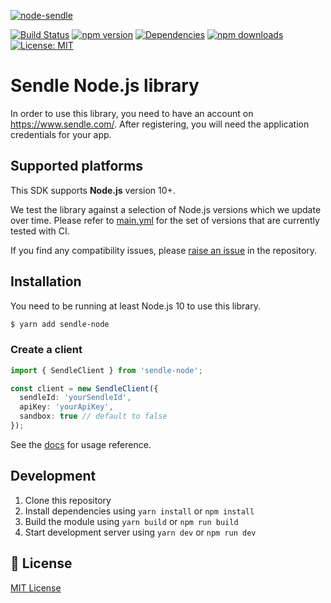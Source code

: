 [![node-sendle](https://user-images.githubusercontent.com/2362138/116803978-9a5d1880-ab5e-11eb-881f-b5497f35f51c.png)](https://sendle-node.vercel.app/)

[![Build Status](https://github.com/gomah/sendle-node/workflows/CI/badge.svg)](https://github.com/gomah/sendle-node/actions?query=workflow%3ACI+branch%3Amain)
[![npm version][npm-version-src]][npm-version-href]
[![Dependencies][david-dm-src]][david-dm-href]
[![npm downloads][npm-downloads-src]][npm-downloads-href]
[![License: MIT](https://img.shields.io/badge/License-MIT-black.svg?style=flat-square)](https://opensource.org/licenses/MIT)

# Sendle Node.js library

In order to use this library, you need to have an account on <https://www.sendle.com/>. After registering, you will need the application credentials for your app.

## Supported platforms

This SDK supports **Node.js** version 10+.

We test the library against a selection of Node.js versions which we update over time. Please refer to [main.yml](https://github.com/gomah/sendle-node/blob/main/.github/main.yml) for the set of versions that are currently tested with CI.

If you find any compatibility issues, please [raise an issue](https://github.com/gomah/sendle-node/issues/new) in the repository.

## Installation

You need to be running at least Node.js 10 to use this library.

```bash
$ yarn add sendle-node
```

### Create a client

```ts
import { SendleClient } from 'sendle-node';

const client = new SendleClient({
  sendleId: 'yourSendleId',
  apiKey: 'yourApiKey',
  sandbox: true // default to false
});
```

See the [docs](https://sendle-node.vercel.app) for usage reference.

## Development

1. Clone this repository
2. Install dependencies using `yarn install` or `npm install`
3. Build the module using `yarn build` or `npm run build`
4. Start development server using `yarn dev` or `npm run dev`

## 📑 License

[MIT License](./LICENSE)

<!-- Badges -->

[npm-version-src]: https://img.shields.io/npm/dt/sendle-node.svg?style=flat-square
[npm-version-href]: https://npmjs.com/package/sendle-node
[npm-downloads-src]: https://img.shields.io/npm/v/sendle-node/latest.svg?style=flat-square
[npm-downloads-href]: https://npmjs.com/package/sendle-node
[david-dm-src]: https://david-dm.org/gomah/sendle-node/status.svg?style=flat-square
[david-dm-href]: https://david-dm.org/gomah/sendle-node
